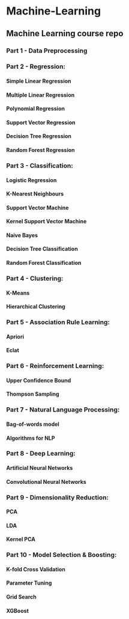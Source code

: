 # Machine-Learning
## Machine Learning course repo

### Part 1 - Data Preprocessing
### Part 2 - Regression: 
#### Simple Linear Regression 
#### Multiple Linear Regression 
#### Polynomial Regression 
#### Support Vector Regression  
#### Decision Tree Regression 
#### Random Forest Regression
### Part 3 - Classification: 
#### Logistic Regression 
#### K-Nearest Neighbours
#### Support Vector Machine 
#### Kernel Support Vector Machine 
#### Naive Bayes 
#### Decision Tree Classification 
#### Random Forest Classification
### Part 4 - Clustering: 
#### K-Means 
#### Hierarchical Clustering
### Part 5 - Association Rule Learning: 
#### Apriori 
#### Eclat
### Part 6 - Reinforcement Learning: 
#### Upper Confidence Bound 
#### Thompson Sampling
### Part 7 - Natural Language Processing: 
#### Bag-of-words model 
#### Algorithms for NLP
### Part 8 - Deep Learning: 
#### Artificial Neural Networks 
#### Convolutional Neural Networks
### Part 9 - Dimensionality Reduction: 
#### PCA 
#### LDA 
#### Kernel PCA
### Part 10 - Model Selection & Boosting: 
#### K-fold Cross Validation 
#### Parameter Tuning 
#### Grid Search 
#### XGBoost
